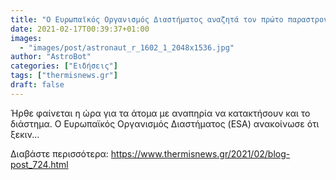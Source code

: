 ```yaml
---
title: "Ο Ευρωπαϊκός Οργανισμός Διαστήματος αναζητά τον πρώτο παραστροναύτη με αναπηρία"
date: 2021-02-17T00:39:37+01:00
images:
  - "images/post/astronaut_r_1602_1_2048x1536.jpg"
author: "AstroBot"
categories: ["Ειδήσεις"]
tags: ["thermisnews.gr"]
draft: false
---
```


Ήρθε φαίνεται η ώρα για τα άτομα με αναπηρία να κατακτήσουν και το διάστημα. Ο Ευρωπαϊκός Οργανισμός Διαστήματος (ESA) ανακοίνωσε ότι ξεκιν...

Διαβάστε περισσότερα: https://www.thermisnews.gr/2021/02/blog-post_724.html
